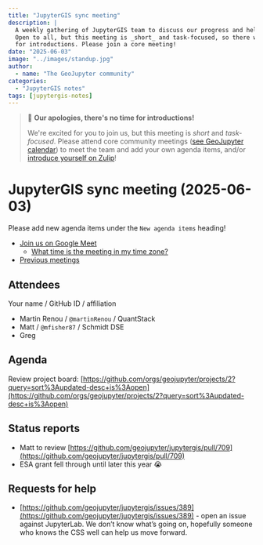```yaml
---
title: "JupyterGIS sync meeting"
description: |
  A weekly gathering of JupyterGIS team to discuss our progress and help each other out.
  Open to all, but this meeting is _short_ and task-focused, so there will not be time
  for introductions. Please join a core meeting!
date: "2025-06-03"
image: "../images/standup.jpg"
author:
  - name: "The GeoJupyter community"
categories:
  - "JupyterGIS notes"
tags: [jupytergis-notes]
---
```


> :pray: **Our apologies, there's no time for introductions!**
>
> We're excited for you to join us, but this meeting is _short_ and _task-focused_.
> Please attend core community meetings
> ([see GeoJupyter calendar](https://geojupyter.org/calendar))
> to meet the team and add your own agenda items, and/or
> [introduce yourself on  Zulip](https://jupyter.zulipchat.com/#narrow/channel/471314-geojupyter/topic/Welcome)!

# JupyterGIS sync meeting (2025-06-03)

Please add new agenda items under the `New agenda items` heading!

- [Join us on Google Meet](https://meet.google.com/zhk-vygf-gke)
  - [What time is the meeting in my time zone?](https://dateful.com/convert/utc?t=3pm)
- [Previous meetings](https://geojupyter.org/blog/#category=JupyterGIS%20notes)


## Attendees

Your name / GitHub ID / affiliation

* Martin Renou / `@martinRenou` / QuantStack
* Matt / `@mfisher87` / Schmidt DSE
* Greg

## Agenda

Review project board:
[https://github.com/orgs/geojupyter/projects/2?query=sort%3Aupdated-desc+is%3Aopen](https://github.com/orgs/geojupyter/projects/2?query=sort%3Aupdated-desc+is%3Aopen)


## **Status reports**

* Matt to review [https://github.com/geojupyter/jupytergis/pull/709](https://github.com/geojupyter/jupytergis/pull/709)
* ESA grant fell through until later this year :sob:


## **Requests for help**

* [https://github.com/geojupyter/jupytergis/issues/389](https://github.com/geojupyter/jupytergis/issues/389) - open an issue against JupyterLab. We don’t know what’s going on, hopefully someone who knows the CSS well can help us move forward.

